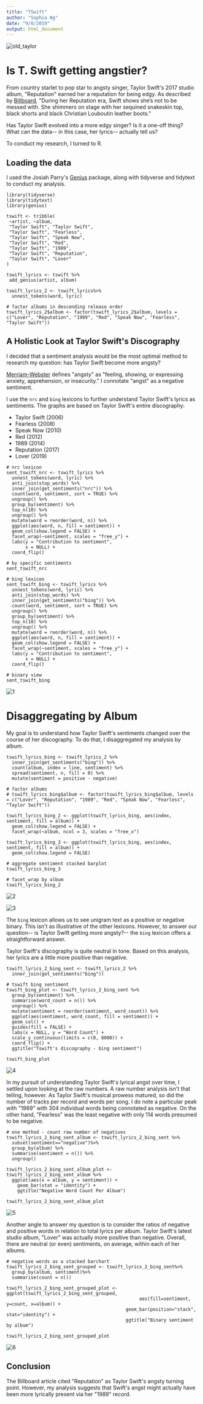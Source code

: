 ```yaml
---
title: "TSwift"
author: "Sophia Ng"
date: "9/8/2019"
output: html_document
---
```


![old_taylor](/TSwift/img/old_taylor.jpg)


# Is T. Swift getting angstier? 

From country starlet to pop star to angsty singer, Taylor Swift's 2017 studio album, "Reputation" earned her a reputation for being edgy. As described by [Billboard](https://www.billboard.com/photos/429884/taylor-swift-style-evolution-photos), "During her Reputation era, Swift shows she’s not to be messed with. She shimmers on stage with her sequined snakeskin top, black shorts and black Christian Louboutin leather boots."

Has Taylor Swift evolved into a more edgy singer? Is it a one-off thing? What can the data-- in this case, her lyrics-- actually tell us? 

To conduct my research, I turned to R. 


## Loading the data

I used the Josiah Parry's [Genius](https://github.com/JosiahParry/genius) package, along with tidyverse and tidytext to conduct my analysis. 

```{r setup, message = FALSE, warning = FALSE}
library(tidyverse)
library(tidytext)
library(genius)

tswift <- tribble(
 ~artist, ~album,
 "Taylor Swift", "Taylor Swift",
 "Taylor Swift", "Fearless",
 "Taylor Swift", "Speak Now",
 "Taylor Swift", "Red",
 "Taylor Swift", "1989",
 "Taylor Swift", "Reputation",
 "Taylor Swift", "Lover"
)

tswift_lyrics <- tswift %>%
 add_genius(artist, album)

tswift_lyrics_2 <- tswift_lyrics%>%
  unnest_tokens(word, lyric)

# factor albums in descending release order
tswift_lyrics_2$album <- factor(tswift_lyrics_2$album, levels = c("Lover", "Reputation", "1989", "Red", "Speak Now", "Fearless", "Taylor Swift"))
```


## A Holistic Look at Taylor Swift's Discography

I decided that a sentiment analysis would be the most optimal method to research my question: has Taylor Swift become more angsty? 

[Merriam-Webster](https://www.merriam-webster.com/dictionary/angsty) defines "angsty" as "feeling, showing, or expressing anxiety, apprehension, or insecurity." I connotate "angst" as a negative sentiment. 

I use the `nrc` and `bing` lexicons to further understand Taylor Swift's lyrics as sentiments. The graphs are based on Taylor Swift's entire discography:

 - Taylor Swift (2006)
 - Fearless (2008)
 - Speak Now (2010)
 - Red (2012)
 - 1989 (2014)
 - Reputation (2017) 
 - Lover (2019)

```{r}
# nrc lexicon
sent_tswift_nrc <- tswift_lyrics %>%
  unnest_tokens(word, lyric) %>%
  anti_join(stop_words) %>%
  inner_join(get_sentiments("nrc")) %>%
  count(word, sentiment, sort = TRUE) %>%
  ungroup() %>%
  group_by(sentiment) %>%
  top_n(10) %>%
  ungroup() %>%
  mutate(word = reorder(word, n)) %>%
  ggplot(aes(word, n, fill = sentiment)) +
  geom_col(show.legend = FALSE) +
  facet_wrap(~sentiment, scales = "free_y") +
  labs(y = "Contribution to sentiment",
       x = NULL) +
  coord_flip()  

# by specific sentiments 
sent_tswift_nrc

# bing lexicon
sent_tswift_bing <- tswift_lyrics %>%
  unnest_tokens(word, lyric) %>%
  anti_join(stop_words) %>%
  inner_join(get_sentiments("bing")) %>%
  count(word, sentiment, sort = TRUE) %>%
  ungroup() %>%
  group_by(sentiment) %>%
  top_n(10) %>%
  ungroup() %>%
  mutate(word = reorder(word, n)) %>%
  ggplot(aes(word, n, fill = sentiment)) +
  geom_col(show.legend = FALSE) +
  facet_wrap(~sentiment, scales = "free_y") +
  labs(y = "Contribution to sentiment",
       x = NULL) +
  coord_flip()  

# binary view 
sent_tswift_bing
```
![1](/TSwift/img/1.png)

# Disaggregating by Album 

My goal is to understand how Taylor Swift's sentiments changed over the course of her discography. To do that, I disaggregated my analysis by album. 

```{r}
tswift_lyrics_bing <- tswift_lyrics_2 %>%
  inner_join(get_sentiments("bing")) %>%
  count(album, index = line, sentiment) %>%
  spread(sentiment, n, fill = 0) %>%
  mutate(sentiment = positive - negative)

# factor albums 
# tswift_lyrics_bing$album <- factor(tswift_lyrics_bing$album, levels = c("Lover", "Reputation", "1989", "Red", "Speak Now", "Fearless", "Taylor Swift"))

tswift_lyrics_bing_2 <- ggplot(tswift_lyrics_bing, aes(index, sentiment, fill = album)) +
  geom_col(show.legend = FALSE) +
  facet_wrap(~album, ncol = 3, scales = "free_x")

tswift_lyrics_bing_3 <- ggplot(tswift_lyrics_bing, aes(index, sentiment, fill = album)) +
  geom_col(show.legend = FALSE) 

# aggregate sentiment stacked barplot
tswift_lyrics_bing_3

# facet_wrap by album
tswift_lyrics_bing_2
```

![2](/TSwift/img/2.png)

![3](/TSwift/img/3.png)


The `bing` lexicon allows us to see unigram text as a positive or negative binary. This isn't as illustrative of the other lexicons. However, to answer our question-- is Taylor Swift getting more angsty?-- the `bing` lexicon offers a straightforward answer. 

Taylor Swift's discography is quite neutral in tone. Based on this analysis, her lyrics are a little more positive than negative. 

```{r}
tswift_lyrics_2_bing_sent <- tswift_lyrics_2 %>%
  inner_join(get_sentiments("bing"))

# tswift bing sentiment
tswift_bing_plot <- tswift_lyrics_2_bing_sent %>%
  group_by(sentiment) %>%
  summarise(word_count = n()) %>%
  ungroup() %>%
  mutate(sentiment = reorder(sentiment, word_count)) %>%
  ggplot(aes(sentiment, word_count, fill = sentiment)) +
  geom_col() +
  guides(fill = FALSE) +
  labs(x = NULL, y = "Word Count") +
  scale_y_continuous(limits = c(0, 8000)) +
  coord_flip() +
  ggtitle("Tswift's discography - bing sentiment")

tswift_bing_plot
```

![4](/TSwift/img/4.png)

In my pursuit of understanding Taylor Swift's lyrical angst over time, I settled upon looking at the raw numbers. A raw number analysis isn't that telling, however. As Taylor Swift's musical prowess matured, so did the number of tracks per record and words per song. I do note a particular peak with "1989" with 304 individual words being connotated as negative. On the other hand, "Fearless" was the least negative with only 114 words presumed to be negative. 

```{r}
# one method - count raw number of negatives
tswift_lyrics_2_bing_sent_album <- tswift_lyrics_2_bing_sent %>%
  subset(sentiment=="negative")%>%
  group_by(album) %>%
  summarise(sentiment = n()) %>%
  ungroup()

tswift_lyrics_2_bing_sent_album_plot <- tswift_lyrics_2_bing_sent_album %>%
  ggplot(aes(x = album, y = sentiment)) + 
    geom_bar(stat = "identity") + 
    ggtitle("Negative Word Count Per Album")

tswift_lyrics_2_bing_sent_album_plot
```

![5](/TSwift/img/5.png)

Another angle to answer my question is to consider the ratios of negative and positive words in relation to total lyrics per album. Taylor Swift's latest studio album, "Lover" was actually more positive than negative. Overall, there are neutral (or even) sentiments, on average, within each of her albums.  

```{r}
# negative words as a stacked barchart
tswift_lyrics_2_bing_sent_grouped <- tswift_lyrics_2_bing_sent%>%
  group_by(album, sentiment)%>%
  summarise(count = n())

tswift_lyrics_2_bing_sent_grouped_plot <- ggplot(tswift_lyrics_2_bing_sent_grouped, 
                                                 aes(fill=sentiment, y=count, x=album)) + 
                                            geom_bar(position="stack", stat="identity") +
                                            ggtitle("Binary sentiment by album")

tswift_lyrics_2_bing_sent_grouped_plot
```

![6](/TSwift/img/6.png)



## Conclusion

The Billboard article cited "Reputation" as Taylor Swift's angsty turning point. However, my analysis suggests that Swift's angst might actually have been more lyrically present via her "1989" record. 
